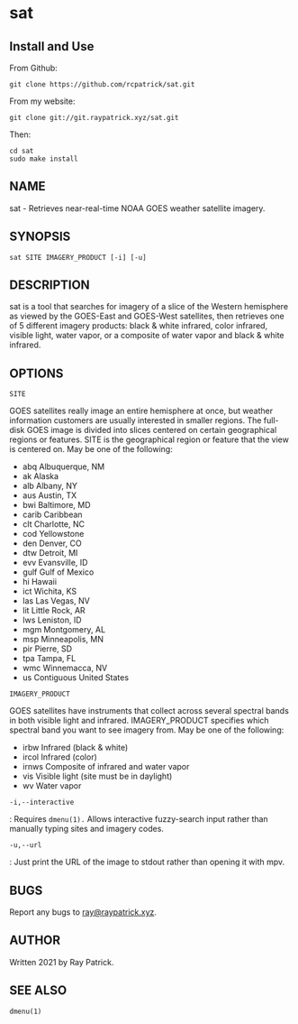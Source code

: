 # sat 

## Install and Use
From Github:
```
git clone https://github.com/rcpatrick/sat.git
```
From my website:
```
git clone git://git.raypatrick.xyz/sat.git
```
Then:
```
cd sat
sudo make install
```

## NAME

sat - Retrieves near-real-time NOAA GOES weather satellite imagery. 

## SYNOPSIS

`sat SITE IMAGERY_PRODUCT [-i] [-u]`


## DESCRIPTION

sat is a tool that searches for imagery of a slice of the Western hemisphere as viewed by the GOES-East and GOES-West satellites, then retrieves one of 5 different imagery products: black & white infrared, color infrared, visible light, water vapor, or a composite of water vapor and black & white infrared.

## OPTIONS

`SITE`

GOES satellites really image an entire hemisphere at once, but weather information customers are usually interested in smaller regions. The full-disk GOES image is divided into slices centered on certain geographical regions or features. SITE is the geographical region or feature that the view is centered on. May be one of the following:

* abq	Albuquerque, NM
* ak	Alaska
* alb	Albany, NY
* aus	Austin, TX
* bwi	Baltimore, MD
* carib	Caribbean
* clt	Charlotte, NC
* cod	Yellowstone
* den	Denver, CO
* dtw	Detroit, MI
* evv	Evansville, ID
* gulf	Gulf of Mexico
* hi	Hawaii
* ict	Wichita, KS
* las	Las Vegas, NV
* lit	Little Rock, AR
* lws	Leniston, ID
* mgm	Montgomery, AL
* msp	Minneapolis, MN
* pir	Pierre, SD
* tpa	Tampa, FL
* wmc	Winnemacca, NV
* us	Contiguous United States

`IMAGERY_PRODUCT`

GOES satellites have instruments that collect across several spectral bands in both visible light and infrared. IMAGERY_PRODUCT specifies which spectral band you want to see imagery from. May be one of the following:

* irbw	Infrared (black & white)
* ircol	Infrared (color)
* irnws	Composite of infrared and water vapor
* vis	Visible light (site must be in daylight)
* wv	Water vapor

`-i,--interactive`

:	Requires `dmenu(1).` Allows interactive fuzzy-search input rather than manually typing sites and imagery codes.

`-u,--url`

:	Just print the URL of the image to stdout rather than opening it with mpv.

## BUGS

Report any bugs to ray@raypatrick.xyz.

## AUTHOR

Written 2021 by Ray Patrick.

## SEE ALSO

`dmenu(1)`
